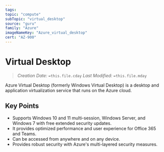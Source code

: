 ```yaml
---
tags:
topic: "compute"
subTopic: "virtual_desktop"
source: "guru"
family: "Azure"
imageNameKey: "Azure_virtual_desktop"
cert: "AZ-900"
---
```

# Virtual Desktop

> _Creation Date:_ `=this.file.cday` _Last Modified:_ `=this.file.mday`

Azure Virtual Desktop (formerly Windows Virtual Desktop) is a desktop and application virtualization service that runs on the Azure cloud.

## Key Points

- Supports Windows 10 and 11 multi-session, Windows Server, and Windows 7 with free extended security updates.
- It provides optimized performance and user experience for Office 365 and Teams.
- Can be accessed from anywhere and on any device.
- Provides robust security with Azure's multi-layered security measures.